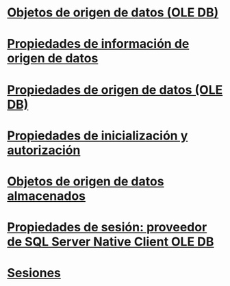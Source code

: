 # [Objetos de origen de datos (OLE DB)](data-source-objects-ole-db.md)
# [Propiedades de información de origen de datos](data-source-information-properties.md)
# [Propiedades de origen de datos (OLE DB)](data-source-properties-ole-db.md)
# [Propiedades de inicialización y autorización](initialization-and-authorization-properties.md)
# [Objetos de origen de datos almacenados](persisted-data-source-objects.md)
# [Propiedades de sesión: proveedor de SQL Server Native Client OLE DB](session-properties-sql-server-native-client-ole-db-provider.md)
# [Sesiones](sessions.md)
